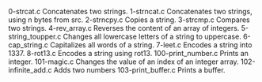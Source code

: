 0-strcat.c Concatenates two strings.
1-strncat.c Concatenates two strings, using n bytes from src.
2-strncpy.c Copies a string.
3-strcmp.c Compares two strings.
4-rev_array.c Reverses the content of an array of integers.
5-string_toupper.c Changes all lowercase letters of a string to uppercase.
6-cap_string.c Capitalizes all words of a string.
7-leet.c Encodes a string into 1337.
8-rot13.c Encodes a string using rot13.
100-print_number.c Prints an integer.
101-magic.c Changes the value of an index of an integer array.
102-infinite_add.c Adds two numbers 103-print_buffer.c Prints a buffer.
